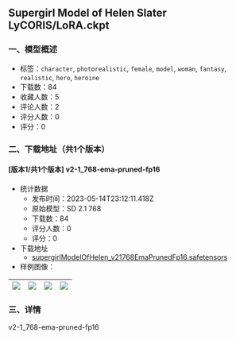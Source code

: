 ## Supergirl Model of Helen Slater LyCORIS/LoRA.ckpt
### 一、模型概述

- 标签：`character`, `photorealistic`, `female`, `model`, `woman`, `fantasy`, `realistic`, `hero`, `heroine`
- 下载数：84
- 收藏人数：5
- 评论人数：2
- 评分人数：0
- 评分：0

### 二、下载地址（共1个版本）

#### [版本1/共1个版本] v2-1_768-ema-pruned-fp16

- 统计数据
  - 发布时间：2023-05-14T23:12:11.418Z
  - 原始模型：SD 2.1 768
  - 下载数：84
  - 评分人数：0
  - 评分：0
- 下载地址
  - [supergirlModelOfHelen_v21768EmaPrunedFp16.safetensors](https://civitai.com/api/download/models/70906)
- 样例图像：

| <img src="https://image.civitai.com/xG1nkqKTMzGDvpLrqFT7WA/caa8272b-dd58-4668-87cd-2eba49c61257/width=450/791981.jpeg" /> | <img src="https://image.civitai.com/xG1nkqKTMzGDvpLrqFT7WA/6caeced0-8a61-42dc-9f6a-01e33188b96f/width=450/791997.jpeg" /> | <img src="https://image.civitai.com/xG1nkqKTMzGDvpLrqFT7WA/fe4f91e6-18aa-41f0-99b5-4a815fe52a72/width=450/792085.jpeg" /> | <img src="https://image.civitai.com/xG1nkqKTMzGDvpLrqFT7WA/ce3e04e8-ed32-46ef-9269-ead0d73c1085/width=450/792143.jpeg" /> |
| ---- | ---- | ---- | ---- |


### 三、详情
<p>v2-1_768-ema-pruned-fp16</p><p></p>